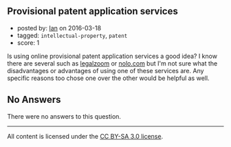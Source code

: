 ## Provisional patent application services

- posted by: [Ian](https://stackexchange.com/users/6019862/ian) on 2016-03-18
- tagged: `intellectual-property`, `patent`
- score: 1

<p>Is using online provisional patent application services a good idea?  I know there are several such as <a href="https://www.legalzoom.com/business/intellectual-property/provisional-application-for-patents-overview.html" rel="nofollow">legalzoom</a> or <a href="http://www.nolo.com/products/online-provisional-patent-application-nnppa.html" rel="nofollow">nolo.com</a> but I'm not sure what the disadvantages or advantages of using one of these services are.  Any specific reasons too chose one over the other would be helpful as well.</p>


## No Answers

There were no answers to this question.


---

All content is licensed under the [CC BY-SA 3.0 license](https://creativecommons.org/licenses/by-sa/3.0/).
